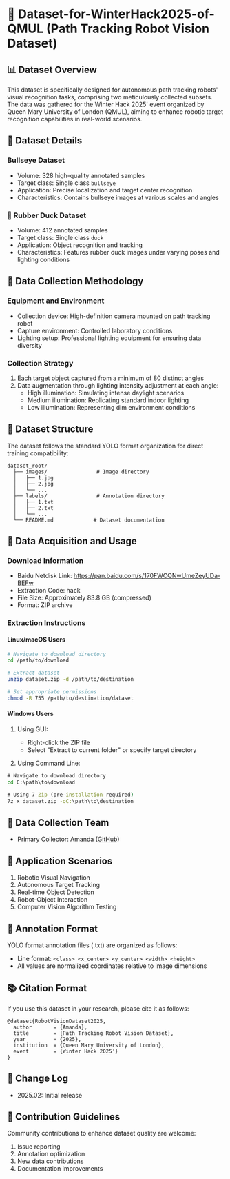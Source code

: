 # 🤖 Dataset-for-WinterHack2025-of-QMUL (Path Tracking Robot Vision Dataset)

## 📊 Dataset Overview
This dataset is specifically designed for autonomous path tracking robots' visual recognition tasks, comprising two meticulously collected subsets. The data was gathered for the Winter Hack 2025' event organized by Queen Mary University of London (QMUL), aiming to enhance robotic target recognition capabilities in real-world scenarios.

## 🎯 Dataset Details
### Bullseye Dataset
- Volume: 328 high-quality annotated samples
- Target class: Single class `bullseye`
- Application: Precise localization and target center recognition
- Characteristics: Contains bullseye images at various scales and angles

### 🦆 Rubber Duck Dataset
- Volume: 412 annotated samples
- Target class: Single class `duck`
- Application: Object recognition and tracking
- Characteristics: Features rubber duck images under varying poses and lighting conditions

## 📸 Data Collection Methodology
### Equipment and Environment
- Collection device: High-definition camera mounted on path tracking robot
- Capture environment: Controlled laboratory conditions
- Lighting setup: Professional lighting equipment for ensuring data diversity

### Collection Strategy
1. Each target object captured from a minimum of 80 distinct angles
2. Data augmentation through lighting intensity adjustment at each angle:
   - High illumination: Simulating intense daylight scenarios
   - Medium illumination: Replicating standard indoor lighting
   - Low illumination: Representing dim environment conditions

## 📁 Dataset Structure
The dataset follows the standard YOLO format organization for direct training compatibility:
```
dataset_root/
  ├── images/                # Image directory
  │   ├── 1.jpg
  │   ├── 2.jpg
  │   └── ...
  ├── labels/                # Annotation directory
  │   ├── 1.txt
  │   ├── 2.txt
  │   └── ...
  └── README.md             # Dataset documentation
```

## 💾 Data Acquisition and Usage
### Download Information
- Baidu Netdisk Link: https://pan.baidu.com/s/170FWCQNwUmeZeyUDa-BEFw
- Extraction Code: hack
- File Size: Approximately 83.8 GB (compressed)
- Format: ZIP archive

### Extraction Instructions
#### Linux/macOS Users
```bash
# Navigate to download directory
cd /path/to/download

# Extract dataset
unzip dataset.zip -d /path/to/destination

# Set appropriate permissions
chmod -R 755 /path/to/destination/dataset
```

#### Windows Users
1. Using GUI:
   - Right-click the ZIP file
   - Select "Extract to current folder" or specify target directory
   
2. Using Command Line:
```cmd
# Navigate to download directory
cd C:\path\to\download

# Using 7-Zip (pre-installation required)
7z x dataset.zip -oC:\path\to\destination
```

## 👤 Data Collection Team
- Primary Collector: Amanda ([GitHub](https://github.com/vvamanda))

## 🎯 Application Scenarios
1. Robotic Visual Navigation
2. Autonomous Target Tracking
3. Real-time Object Detection
4. Robot-Object Interaction
5. Computer Vision Algorithm Testing

## 📝 Annotation Format
YOLO format annotation files (.txt) are organized as follows:
- Line format: `<class> <x_center> <y_center> <width> <height>`
- All values are normalized coordinates relative to image dimensions

## 📚 Citation Format
If you use this dataset in your research, please cite it as follows:
```
@dataset{RobotVisionDataset2025,
  author       = {Amanda},
  title        = {Path Tracking Robot Vision Dataset},
  year         = {2025},
  institution  = {Queen Mary University of London},
  event        = {Winter Hack 2025'}
}
```

## 🔄 Change Log
- 2025.02: Initial release

## 🤝 Contribution Guidelines
Community contributions to enhance dataset quality are welcome:
1. Issue reporting
2. Annotation optimization
3. New data contributions
4. Documentation improvements
